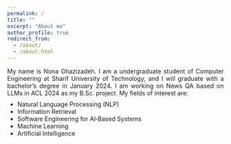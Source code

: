 ```yaml
---
permalink: /
title: ""
excerpt: "About me"
author_profile: true
redirect_from: 
  - /about/
  - /about.html
---
```


<style>
.farsi { font-family:PERSWEB; font-weight: bold; font-size:11pt; }
.header-color { color:#0f2b46; }
.twocol { columns: 2 }
ul.twocol { width: 110%; }
</style>

<p style="text-align: justify;">
My name is Nona Ghazizadeh. I am a undergraduate student of Computer Engineering at Sharif University of Technology, and I will graduate with a bachelor’s degree in January 2024. I am working on News QA based on LLMs in ACL 2024 as my B.Sc. project.
My fields of interest are: 
</p>

<ul style="margin-top: -1%;" markdown='1'>
<li> Natural Language Processing (NLP)</li>
<li> Information Retrieval </li>
<li> Software Engineering for AI‐Based Systems</li>
<li> Machine Learning</li>
<li> Artificial Intelligence</li>
</ul>


